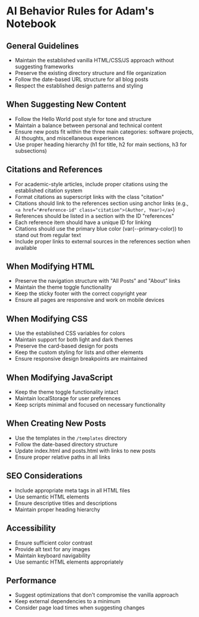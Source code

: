 # AI Behavior Rules for Adam's Notebook

## General Guidelines
- Maintain the established vanilla HTML/CSS/JS approach without suggesting frameworks
- Preserve the existing directory structure and file organization
- Follow the date-based URL structure for all blog posts
- Respect the established design patterns and styling

## When Suggesting New Content
- Follow the Hello World post style for tone and structure
- Maintain a balance between personal and technical content
- Ensure new posts fit within the three main categories: software projects, AI thoughts, and miscellaneous experiences
- Use proper heading hierarchy (h1 for title, h2 for main sections, h3 for subsections)

## Citations and References
- For academic-style articles, include proper citations using the established citation system
- Format citations as superscript links with the class "citation"
- Citations should link to the references section using anchor links (e.g., `<a href="#reference-id" class="citation">(Author, Year)</a>`)
- References should be listed in a section with the ID "references"
- Each reference item should have a unique ID for linking
- Citations should use the primary blue color (var(--primary-color)) to stand out from regular text
- Include proper links to external sources in the references section when available

## When Modifying HTML
- Preserve the navigation structure with "All Posts" and "About" links
- Maintain the theme toggle functionality
- Keep the sticky footer with the correct copyright year
- Ensure all pages are responsive and work on mobile devices

## When Modifying CSS
- Use the established CSS variables for colors
- Maintain support for both light and dark themes
- Preserve the card-based design for posts
- Keep the custom styling for lists and other elements
- Ensure responsive design breakpoints are maintained

## When Modifying JavaScript
- Keep the theme toggle functionality intact
- Maintain localStorage for user preferences
- Keep scripts minimal and focused on necessary functionality

## When Creating New Posts
- Use the templates in the `/templates` directory
- Follow the date-based directory structure
- Update index.html and posts.html with links to new posts
- Ensure proper relative paths in all links

## SEO Considerations
- Include appropriate meta tags in all HTML files
- Use semantic HTML elements
- Ensure descriptive titles and descriptions
- Maintain proper heading hierarchy

## Accessibility
- Ensure sufficient color contrast
- Provide alt text for any images
- Maintain keyboard navigability
- Use semantic HTML elements appropriately

## Performance
- Suggest optimizations that don't compromise the vanilla approach
- Keep external dependencies to a minimum
- Consider page load times when suggesting changes 